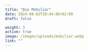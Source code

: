 ```yaml
---
title: "Die Mobiliar"
date: 2024-09-02T20:44:06+02:00
draft: false

weight: 3
active: true
image: /images/uploads/mobiliar.webp
link: ""
---
```


